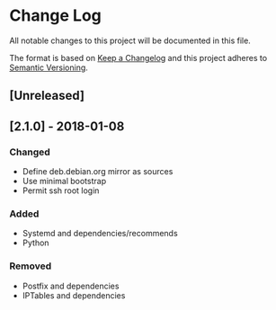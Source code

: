 # Change Log
All notable changes to this project will be documented in this file.

The format is based on [Keep a Changelog](http://keepachangelog.com/)
and this project adheres to [Semantic Versioning](http://semver.org/).

## [Unreleased]

## [2.1.0] - 2018-01-08
### Changed
- Define deb.debian.org mirror as sources
- Use minimal bootstrap
- Permit ssh root login

### Added
- Systemd and dependencies/recommends
- Python

### Removed
- Postfix and dependencies
- IPTables and dependencies
